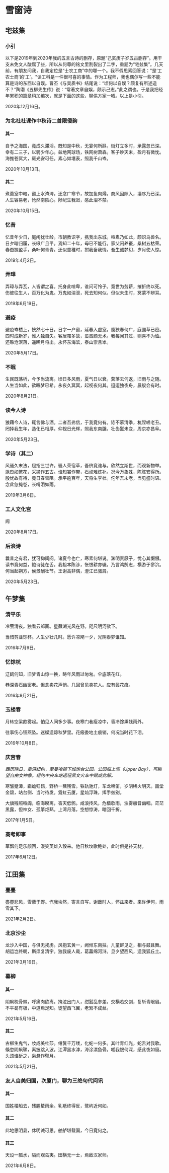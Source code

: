 # 雪窗诗

## 宅兹集

### 小引

以下是2019年到2020年我的五言古诗的删存，原題“己亥庚子岁五古删存”。用干支未免文人酸腐了些，所以从何尊的铭文里割裂出了二字，重题为“宅兹集”。几天前，有朋友问我，自我定位是“士农工商”中的哪一个。我不假思索回答说："是‘工农士商’的‘工’。"读工科是一件很可喜的事情。作为工程师，我也偶尔写一些不能算是诗的东西以自娱。曹丕《与吴质书》结尾说：“顷何以自娱？颇复有所述造不？”陶潜《五柳先生传》说：“常著文章自娱，颇示己志。”此之谓也。于是我把经年累积的篇章稍加编次，就是下面的这些，聊供方家一哂。以上是小引。

2020年12月16日。

### 为北社社课作中秋诗二首限侵韵

#### 其一

自予之海国，竟成久滞淫。既知是中秋，无宴何所斟。街灯立多时，承露忽已深。幸有二三子，以骋少年心。兹地网球场，铁网树萧森。客子眇天末，盈月有微忱。海推苍冥大，厥光安可任。素心如堪表，照我千山岑。

2020年10月13日。

#### 其二

煮羹室中暗，窗上水涔涔。还念广寒节，故加鱼肉燖。商风因隙入，凄序乃已深。人生容易老，怆然南陔心。陟屺生我迟，感此泪不禁。

2020年10月15日。

### 忆昔

忆昔年少日，庭闱犹壮龄。市朝教识字，携我出东城。喧卑乃如此，颇识鸟兽名。日夕暗归履，长楸广且平。焉知二十年，母已不能行。家父闲养蚕，桑树五枯荣。春蚕握盈手，桑叶何青青。还似童稚时，拊我畜我情。吾生诚梦幻，岁月使人惊。

2019年4月2日。

### 弄璋

弄璋与弄瓦，人皆谓之喜。托身此喧卑，谁问可怜子。竟世为劳薪，摧折终以死。伤彼往生人，百万化为鬼。万鬼如湍泄，死去知何似。但似未生时，冥蒙不辨耳。

2019年6月19日。

### 避疫

避疫岑楼上，恍然七十日。日字一户窗，延春入虚室。窗狭春何广，庭圃草已密。四时成新岁，惟人独自失。客居罹多故，蛮酋颇无术。我每闻其过，则喜不为恤。还聆沧溟落，遥睎月将出。永怀东海滨，泰山崇且崒。

2020年5月17日。

### 不眠

生民既荡析，今予尚流离。顷日多风雨，夏气日以衰。蓂落去何返，旧雨与之随。人生当如此，欲眠梦已希。永夜久冥冥，起视夜何其。迢迢独夜舟，晨舣会有时。

2020年8月21日。

### 读今人诗

狼藉今人诗，辄言佛与酒。二者吾弗信，于我竟何有。矧不慕清季，杌陧嗟老丑。罔择我生年，造化已相厚。仰视日光辉，照我东南牖。壮齿鬒未变，周京亦昌阜。

2020年5月23日。

### 学诗（其二）

风骚久末法，屈指三世许。骚人荣宿草，吾侪竟谁与。欣然立斯世，而观新物举。飒沓如繁花，采撷作五古。谁知裳作带，石顽难炼补。况今万象殊，陈陈安得所。殷忧故有待，竟日春雪阻。承平逾百年，天将生李杜。佗年吾未老，当见盛时语。念此忽掩卷，长喟泪如雨。

2019年3月6日。

### 工人文化宫

阙

2020年8月17日。

### 后浪诗

曩昔之有君，犹可抑阀阅。诸夏今也亡，寒素何堪说。渊明责厥子，忧心其惙惙。读书竟何益，鲍诗徒在舌。我祖本陈涉，怅恨耕亦辍。乃言鸿鹄志，横游于寥泬。何当起朔方，侯景酬壮节。王谢高非偶，澄江已骚屑。

2020年5月23日。

## 午梦集

### 清平乐

冷萤清夜。独看云郎画。星蘸湖光风在野。咫尺明河欲下。

当惜剪韭馀杯。人生少壮几时。愿许凉飔一夕，光阴黍梦谁知。

2016年7月9日。

### 忆馀杭

辽鹤何知，旧梦青山惊一换，畴年风雨过匆匆。伞底落花红。

巷深青石幽窗老。但念卖花声悄。几回曾见卖花人。应有鬓花痕。

2016年9月21日。

### 玉楼春

月转空梁歊雾起。怕见人间多少事。夜寒门巷瘦凉中，香冷馀熏残雨外。

往事伤心钗燕坠。迷蝶遗踪秋梦里。花瘢委地土痕销，何况当时花下泪。

2016年10月8日。

### 庆宫春

*西历除日，重游纽约，至曼哈顿下城炮台公园。公园临上湾（Upper Bay），可眺望自由女神像。纽约中央车站返纽黑文火车中赋成此解。*

寒皱蹙潭，霜蟾归鹤，野桥一蘸残雪。铁轨驰灯，车龙啼笛，岁阴稀火明灭。画堂金碧，站台侧、当时待发。霓虹云厦，星灿浮珠，挥手兹别。

大旗残照喧阗，临海睽离，杳天低鹘。咸浪抟风，危樯欹雨，浊雾艆音幽咽。茫茫黑露，但神女、孤擎炬爇。上湾月落，空想惊涛，暗回千折。

2017年1月5日。

### 高考即事

箪瓢何足乐颜回，漫笑英雄入彀来。他日秋坟歌鲍处，此时俱是补天材。

2017年6月12日。

## 江田集

### 亹亹

亹亹悲风，雪蔽于野。忾我块然，寄言自写。谢哉时人，怀兹来者。来许伊何，雨雪其下。

2021年2月2日。

### 北京沙尘

龙沙入中国，与俱无戎虏。风抱玄黄一，阙倾东南拄。儿童鲜见之，相与鼓且舞。胡运岂终朝，斯须复清宇。独我废人哉，葛藟绵河浒。旦夕望西风，遗我狐丘土。

2021年3月16日。

### 暮柳

#### 其一

阴飙梳骨棘，呼痛肉欲离。掩泣出门人，绀鬒乱参差。交横若交剑，复斩青眼眉。不平曷有极，中道焉足知。徒望西飞翼，老絮不成丝。

2021年5月16日。

#### 其二

古柳生鬼气，妆成美杜莎。绀鬒千万缕，化蛇一何多。其叶青红光，蛇舌对我歌。倏忽阴飙骤，离披跳入波。江潭黑水浡，洿涂漂鱼骨。嗟我恨何深，感此夜如窟。头颈谁斫之，枭悬作璧月。

2021年5月21日。

### 友人自美归国，次厦门，聊为三绝句代问讯

#### 其一

国姓楼船去，残腥蜑雨余。乳羝终得反，鹭屿近何如。

#### 其二

此地思明县，休明诚可思。舳舻堪载国，今日竟何之。

#### 其三

天设一瓢水，隔而观岛夷。田横无一士，焉敌汉家师。

2021年6月8日。